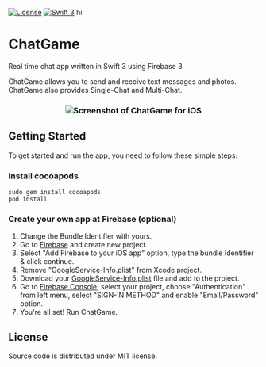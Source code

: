 [![License](http://img.shields.io/badge/License-MIT-green.svg?style=flat)](https://github.com/olegkoshkin06/ChatGame/blob/master/LICENSE)
[![Swift 3](https://img.shields.io/badge/Swift-3.0-orange.svg?style=flat)](https://swift.org)
hi
# ChatGame
Real time chat app written in Swift 3 using Firebase 3

ChatGame allows you to send and receive text messages and photos. ChatGame also provides Single-Chat and Multi-Chat.

<h3 align="center">
<img src="screenshots/ChatGame.gif" alt="Screenshot of ChatGame for iOS" />
</h3>

## Getting Started

To get started and run the app, you need to follow these simple steps:

### Install cocoapods

  ```
  sudo gem install cocoapods
  pod install
  ```

### Create your own app at Firebase (optional) 
1. Change the Bundle Identifier with yours.
2. Go to [Firebase](https://firebase.google.com) and create new project.
3. Select "Add Firebase to your iOS app" option, type the bundle Identifier & click continue.
4. Remove "GoogleService-Info.plist" from Xcode project. 
5. Download your [GoogleService-Info.plist](https://support.google.com/firebase/answer/7015592) file and add to the project.
6. Go to [Firebase Console](https://console.firebase.google.com), select your project, choose "Authentication" from left menu, select "SIGN-IN METHOD" and enable "Email/Password" option.
7. You're all set! Run ChatGame.

## License
Source code is distributed under MIT license.
